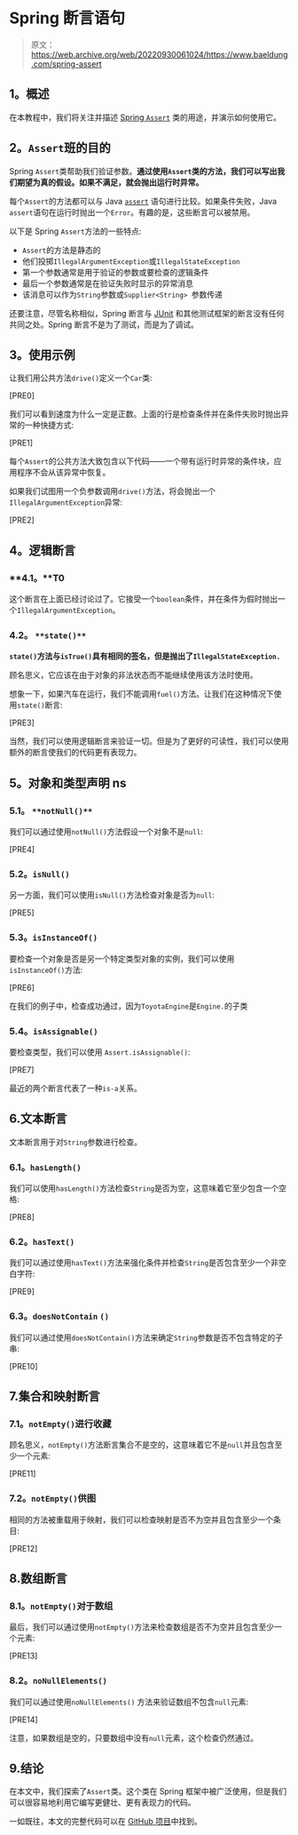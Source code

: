 # Spring 断言语句

> 原文：<https://web.archive.org/web/20220930061024/https://www.baeldung.com/spring-assert>

## **1。概述**

在本教程中，我们将关注并描述 [Spring `Assert`](https://web.archive.org/web/20220524033151/https://docs.spring.io/spring-framework/docs/current/javadoc-api/org/springframework/util/Assert.html) 类的用途，并演示如何使用它。

## **2。`Assert`班的目的**

Spring `Assert`类帮助我们验证参数。**通过使用`Assert`类的方法，我们可以写出我们期望为真的假设。如果不满足，就会抛出运行时异常。**

每个`Assert`的方法都可以与 Java [`assert`](https://web.archive.org/web/20220524033151/https://docs.oracle.com/javase/8/docs/technotes/guides/language/assert.html) 语句进行比较。如果条件失败，Java `assert`语句在运行时抛出一个`Error`。有趣的是，这些断言可以被禁用。

以下是 Spring `Assert`方法的一些特点:

*   `Assert`的方法是静态的
*   他们投掷`IllegalArgumentException`或`IllegalStateException`
*   第一个参数通常是用于验证的参数或要检查的逻辑条件
*   最后一个参数通常是在验证失败时显示的异常消息
*   该消息可以作为`String`参数或`Supplier<String> `参数传递

还要注意，尽管名称相似，Spring 断言与 [JUnit](https://web.archive.org/web/20220524033151/https://junit.org/) 和其他测试框架的断言没有任何共同之处。Spring 断言不是为了测试，而是为了调试。

## **3。使用示例**

让我们用公共方法`drive()`定义一个`Car`类:

[PRE0]

我们可以看到速度为什么一定是正数。上面的行是检查条件并在条件失败时抛出异常的一种快捷方式:

[PRE1]

每个`Assert`的公共方法大致包含以下代码——一个带有运行时异常的条件块，应用程序不会从该异常中恢复。

如果我们试图用一个负参数调用`drive()`方法，将会抛出一个`IllegalArgumentException`异常:

[PRE2]

## **4。逻辑断言**

### **4.1。**T0

这个断言在上面已经讨论过了。它接受一个`boolean`条件，并在条件为假时抛出一个`IllegalArgumentException`。

### **4.2。** `**state()**`

**`state()`方法与`isTrue()`具有相同的签名，但是抛出了`IllegalStateException.`**

顾名思义，它应该在由于对象的非法状态而不能继续使用该方法时使用。

想象一下，如果汽车在运行，我们不能调用`fuel()`方法。让我们在这种情况下使用`state()`断言:

[PRE3]

当然，我们可以使用逻辑断言来验证一切。但是为了更好的可读性，我们可以使用额外的断言使我们的代码更有表现力。

## **5。对象和类型声明** ns

### **5.1。** `**notNull()**`

我们可以通过使用`notNull()`方法假设一个对象不是`null`:

[PRE4]

### **5.2。`isNull()`**

另一方面，我们可以使用`isNull()`方法检查对象是否为`null`:

[PRE5]

### **5.3。`isInstanceOf()`**

要检查一个对象是否是另一个特定类型对象的实例，我们可以使用`isInstanceOf()`方法:

[PRE6]

在我们的例子中，检查成功通过，因为`ToyotaEngine`是`Engine.`的子类

### **5.4。`isAssignable()`**

要检查类型，我们可以使用 `Assert.isAssignable()`:

[PRE7]

最近的两个断言代表了一种`is-a`关系。

## 6.文本断言

文本断言用于对`String`参数进行检查。

### **6.1。`hasLength()`**

我们可以使用`hasLength()`方法检查`String`是否为空，这意味着它至少包含一个空格:

[PRE8]

### **6.2。`hasText()`**

我们可以通过使用`hasText()`方法来强化条件并检查`String`是否包含至少一个非空白字符:

[PRE9]

### **6.3。`doesNotContain` `()`**

我们可以通过使用`doesNotContain()`方法来确定`String`参数是否不包含特定的子串:

[PRE10]

## 7.集合和映射断言

### **7.1。`notEmpty()`进行收藏**

顾名思义，`notEmpty()`方法断言集合不是空的，这意味着它不是`null`并且包含至少一个元素:

[PRE11]

### **7.2。`notEmpty()`供图**

相同的方法被重载用于映射，我们可以检查映射是否不为空并且包含至少一个条目:

[PRE12]

## 8.数组断言

### **8.1。`notEmpty()`对于数组**

最后，我们可以通过使用`notEmpty()`方法来检查数组是否不为空并且包含至少一个元素:

[PRE13]

### **8.2。`noNullElements()`**

我们可以通过使用`noNullElements()` 方法来验证数组不包含`null`元素:

[PRE14]

注意，如果数组是空的，只要数组中没有`null`元素，这个检查仍然通过。

## 9.结论

在本文中，我们探索了`Assert`类。这个类在 Spring 框架中被广泛使用，但是我们可以很容易地利用它编写更健壮、更有表现力的代码。

一如既往，本文的完整代码可以在 [GitHub 项目](https://web.archive.org/web/20220524033151/https://github.com/eugenp/tutorials/tree/master/spring-5)中找到。